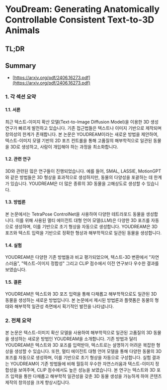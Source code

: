 # YouDream: Generating Anatomically Controllable Consistent Text-to-3D Animals
## TL;DR
## Summary
- [https://arxiv.org/pdf/2406.16273.pdf](https://arxiv.org/pdf/2406.16273.pdf)

### 1. 각 섹션 요약

#### 1.1. 서론
최근 텍스트-이미지 확산 모델(Text-to-Image Diffusion Model)을 이용한 3D 생성 연구가 빠르게 발전하고 있습니다. 기존 접근법들은 텍스트나 이미지 기반으로 제작되며 창의성의 한계가 존재합니다. 본 논문은 YOUDREAM이라는 새로운 방법을 제안하여, 텍스트-이미지 모델 기반의 2D 포즈 컨트롤을 통해 고품질의 해부학적으로 일관된 동물을 3D로 생성하고, 사람이 개입해야 하는 과정을 최소화합니다.

#### 1.2. 관련 연구
3D와 관련된 많은 연구들이 진행되었습니다. 예를 들어, SMAL, LASSIE, MotionGPT와 같은 방법들은 3D 형상을 효과적으로 생성하지만, 동물의 다양성을 포괄하는 데 한계가 있습니다. YOUDREAM은 더 많은 종류의 3D 동물을 고해상도로 생성할 수 있습니다.

#### 1.3. 방법론
본 논문에서는 TetraPose ControlNet을 사용하여 다양한 테트라포드 동물을 생성합니다. 이를 위해 사용된 멀티 에이전트 대형 언어 모델(LLM)은 다양한 3D 포즈를 자동으로 생성하며, 이를 기반으로 초기 형상을 자동으로 생성합니다. YOUDREAM은 3D 포즈와 텍스트 입력을 기반으로 정확한 형상과 해부학적으로 일관된 동물을 생성합니다.

#### 1.4. 실험
YOUDREAM은 다양한 기존 방법들과 비교 평가되었으며, 텍스트-3D 변환에서 "자연스러움", "텍스트-이미지 정합성" 그리고 CLIP 점수에서 이전 연구보다 우수한 결과를 보였습니다.

#### 1.5. 결론
YOUDREAM은 텍스트와 3D 포즈 입력을 통해 다채롭고 해부학적으로도 일관된 3D 동물을 생성하는 새로운 방법입니다. 본 논문에서 제시된 방법론과 플랫폼은 동물의 형태와 해부학적 일관성 측면에서 획기적인 발전을 나타냅니다.

### 2. 전체 요약

본 논문은 텍스트-이미지 확산 모델을 사용하여 해부학적으로 일관된 고품질의 3D 동물을 생성하는 새로운 방법인 YOUDREAM을 소개합니다. 기존 방법과 달리 YOUDREAM은 텍스트와 3D 포즈를 입력받아, 텍스트로는 설명하기 어려운 복잡한 형상을 생성할 수 있습니다. 또한, 멀티 에이전트 대형 언어 모델을 통해 다양한 동물의 3D 포즈를 자동으로 생성하며, 이를 기반으로 초기 형상을 자동으로 구성합니다. 실험 결과는 YOUDREAM이 기존 방법들에 비해 월등히 우수한 자연스러움과 텍스트-이미지 정합성을 보여주며, CLIP 점수에서도 높은 성능을 보였습니다. 본 연구는 텍스트와 3D 포즈 입력을 통한 다채롭고 해부학적 일관성을 갖춘 3D 동물 생성을 가능하게 하여 콘텐츠 제작의 창의성을 크게 향상시킵니다.